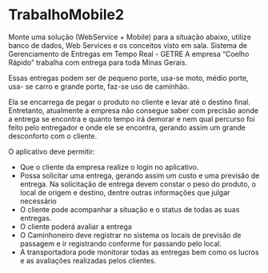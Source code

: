 # TrabalhoMobile2
Monte uma solução (WebService + Mobile) para a situação abaixo, utilize
banco de dados, Web Services e os conceitos visto em sala.
Sistema de Gerenciamento de Entregas em Tempo Real - GETRE
A empresa “Coelho Rápido” trabalha com entrega para toda Minas Gerais.

Essas entregas podem ser de pequeno porte, usa-se moto, médio porte, usa-
se carro e grande porte, faz-se uso de caminhão.

Ela se encarrega de pegar o produto no cliente e levar até o destino final.
Entretanto, atualmente a empresa não consegue saber com precisão aonde a
entrega se encontra e quanto tempo irá demorar e nem qual percurso foi feito
pelo entregador e onde ele se encontra, gerando assim um grande desconforto
com o cliente.

O aplicativo deve permitir:
* Que o cliente da empresa realize o login no aplicativo.
* Possa solicitar uma entrega, gerando assim um custo e uma
previsão de entrega. Na solicitação de entrega devem constar o peso
do produto, o local de origem e destino, dentre outras informações
que julgar necessário
* O cliente pode acompanhar a situação e o status de todas as suas
entregas.
* O cliente poderá avaliar a entrega
* O Caminhoneiro deve registrar no sistema os locais de previsão de
passagem e ir registrando conforme for passando pelo local.
* A transportadora pode monitorar todas as entregas bem como os
lucros e as avaliações realizadas pelos clientes.
